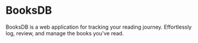 # BooksDB

BooksDB is a web application for tracking your reading journey. Effortlessly log, review, and manage the books you've read.
